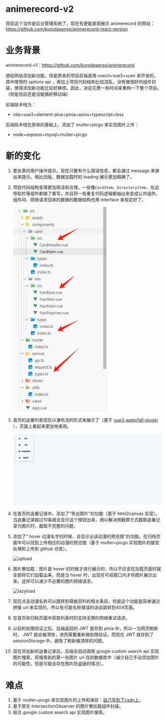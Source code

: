 # animerecord-v2

目前这个当作是后台管理系统了，现在有更能直观展示 animerecord 的网站：https://github.com/kurodasense/animerecord-react-version

# 业务背景

animerecord-v1：https://github.com/kurodasense/animerecord

想给网站添加新功能，但是原来的项目前端是用 vuecli+vue3+vuex 来开发的，其中使用的 options api ，再加上项目代码结构比较混乱，没有做很好的组件封装，使得添加新功能比较好麻烦。因此，决定花费一些时间来重构一下整个项目。（但是目前还是没能搞好移动端）

前端技术栈为：

- vite+vue3+element-plus+pinia+axios+typescript+less

后端技术栈在原来的基础上，添加了 multer+picgo 来实现图片上传：

- node+express+mysql+multer+picgo

# 新的变化

1. 更友善的用户操作提示。现在只要有什么错误信息，都会通过 message 来弹出来提示。相比旧版，数据加载时的 loading 展示更加精确了。

2. 项目代码结构变得更加简洁和合理。一些像`CardItem`、`DirectoryItem`、左边导航栏等组件都做了重写，并且将一些重复代码逻辑都抽出来变成公共组件。组件间、网络请求回来的数据的数据结构也用 interface 来规定好了。

   ![image-20241025201451787](https://raw.githubusercontent.com/kurodasense/cloudimg/master/img/image-20241025201451787.png)

3. 首页的追番列表现在以瀑布流的形式来展示了（基于 [vue3-waterfall-plugin](https://github.com/heikaimu/vue3-waterfall-plugin) ），页面上看起来更加地美观。

   ![waterfall](https://raw.githubusercontent.com/kurodasense/cloudimg/master/img/waterfall.gif)

4. 在首页的追番记录中，添加了“导出图片”的功能（基于 html2canvas 实现）。当追番记录超过10条就会显示这个按钮出来，用以解决用截屏方式截取追番记录为图片时，截取不完整的问题。

5. 添加了“ hover 动漫名字的时候，会显示出该动漫的预览图”的功能。在归档页面中可以找到上传相应的动漫的预览图（基于 multer+picgo 实现图片的接受处理和上传到 github 仓库）。

   ![upload](https://raw.githubusercontent.com/kurodasense/cloudimg/master/img/upload.gif)

6. 图片懒加载：图片是 hover 的时候才进行展示的，所以不应该在加载页面时就全部将它们加载出来，而是当 hover 时，出现在可视窗口内才将图片展示出来。这样可以减少不必要的图片网络请求。

   ![lazyload](https://raw.githubusercontent.com/kurodasense/cloudimg/master/img/lazyload.gif)

7. 现在点击动漫名称可以跳转到萌娘百科的相关条目，但是这个功能是简单通过拼接 url 来实现的，所以有可能名称错误的话会跳转到404页面。

8. 在首页和归档页面中获取列表时的支持无限的网络重试请求。

9. 以前的权限验证之后，后端返回的 JWT 是存到 pinia 中，所以一当网页刷新时， JWT 就会被清除，进而需要重新做权限验证。而现在 JWT 就存到了 sessionStorage 中，避免了刷新被清除的问题。

10. 现在添加新的追番记录后，后端会自动调用 google custom search api 实现图片搜索，将搜索到的第一张图片 url 存到数据库中（减少自己手动添加图片的可能性，但是可能会存在图片防盗链的情况）。

# 难点

1. 基于 multer+picgo 来实现图片的上传和保存：[自己写到了csdn上](https://blog.csdn.net/kurodasense/article/details/143231374?spm=1001.2014.3001.5502)。
1. 基于原生 IntersectionObserver 的图片懒加载组件封装。
1. 结合 google custom search api 实现图片搜索。
